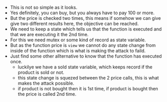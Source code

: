 * This is not so simple as it looks.
* Yes definitely, you can buy, but you always have to pay 100 or more.
* But the price is checked two times, this means if somehow we can give give two different results here, the objective can be reached.
* We need to keep a state which tells us that the function is executed and that we are executing it the 2nd time.
* For this we need mutex or some kind of record as state variable.
* But as the function price is `view` we cannot do any state change from inside of the function which is what is making the attack to faild.
* Just find some other allternative to know that the function has executed once.
    * luckilye we have a sold state variable, which keeps record if the product is sold or not.
    * this state change is squezed between the 2 price calls, this is what makes the attack possible.
    * if product is not bought then it is 1st time, if product is bought then the price is called 2nd time.
